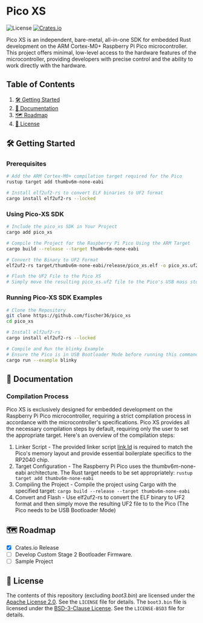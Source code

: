 # Pico XS 
![License](https://img.shields.io/badge/license-Apache%202.0-blue.svg) [![Crates.io](https://img.shields.io/crates/v/pico_xs.svg)](https://crates.io/crates/pico_xs)


Pico XS is an independent, bare-metal, all-in-one SDK for embedded Rust development on the ARM Cortex-M0+ Raspberry Pi Pico microcontroller. This project offers minimal, low-level access to the hardware features of the microcontroller, providing developers with precise control and the ability to work directly with the hardware.
## Table of Contents
1. [🛠️ Getting Started](#️-getting-started)
2. [📝 Documentation](#-documentation)
3. [🗺️ Roadmap](#️-roadmap)
4. [📜 License](#-license)

## 🛠️ Getting Started

### Prerequisites
```bash
# Add the ARM Cortex-M0+ compilation target required for the Pico
rustup target add thumbv6m-none-eabi

# Install elf2uf2-rs to convert ELF binaries to UF2 format
cargo install elf2uf2-rs --locked
```

### Using Pico-XS SDK
```bash
# Include the pico_xs SDK in Your Project
cargo add pico_xs

# Compile the Project for the Raspberry Pi Pico Using the ARM Target
cargo build --release --target thumbv6m-none-eabi

# Convert the Binary to UF2 Format
elf2uf2-rs target/thumbv6m-none-eabi/release/pico_xs.elf -o pico_xs.uf2 

# Flash the UF2 File to the Pico XS
# Simply move the resulting pico_xs.uf2 file to the Pico's USB mass storage device (appears as RPI-RP2 when in bootloader mode).
```

### Running Pico-XS SDK Examples
```bash
# Clone the Repository
git clone https://github.com/fischer36/pico_xs
cd pico_xs

# Install elf2uf2-rs
cargo install elf2uf2-rs --locked

# Compile and Run the blinky Example
# Ensure the Pico is in USB Bootloader Mode before running this command.
cargo run --example blinky
```

## 📝 Documentation

### Compilation Process
Pico XS is exclusively designed for embedded development on the Raspberry Pi Pico microcontroller, requiring a strict compilation process in accordance with the microcontroller's specifications. Pico XS provides all the necessary compilation steps by default, requiring only the user to set the appropriate target. Here's an overview of the compilation steps:
1. Linker Script - The provided linker script [link.ld](./link.ld) is required to match the Pico's memory layout and provide essential boilerplate specifics to the RP2040 chip.
2. Target Configuration - The Raspberry Pi Pico uses the thumbv6m-none-eabi architecture. The Rust target needs to be set appropriately: ``rustup target add thumbv6m-none-eabi``
3. Compiling the Project - Compile the project using Cargo with the specified target: ``cargo build --release --target thumbv6m-none-eabi``
4. Convert and Flash - Use elf2uf2-rs to convert the ELF binary to UF2 format and then simply move the resulting UF2 file to to the Pico (The Pico needs to be USB Bootloader Mode)
## 🗺️ Roadmap
- [x] Crates.io Release
- [ ] Develop Custom Stage 2 Bootloader Firmware.
- [ ] Sample Project

## 📜 License
The contents of this repository (excluding *boot3.bin*) are licensed under the [Apache License 2.0](LICENSE). See the `LICENSE` file for details. The `boot3.bin` file is licensed under the [BSD-3-Clause License](LICENSE-BSD3). See the `LICENSE-BSD3` file for details.
